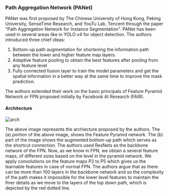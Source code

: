 ### Path Aggregation Network (PANet)

PANet was first proposed by The Chinese University of Hong Kong, Peking University, SenseTime Research, and YouTu Lab, Tencent through the paper "Path Aggregation Network for Instance Segmentation". PANet has been used in several areas like in YOLO v4 for object detection. The authors introduced three chief ideas:

1. Bottom-up path augmentation for shortening the information path between the lower and higher feature map layers.
2. Adaptive feature pooling to obtain the best features after pooling from any feature level
3. Fully connected fusion layer to train the model parameters and get the spatial information in a better way at the same time to improve the mask prediction.

The authors extended their work on the basic principals of Feature Pyramid Network or FPN proposed initially by Facebook AI Research (FAIR).

#### Architecture

![arch](https://miro.medium.com/max/2778/1*dyFC1OPnAZGTxnaQzNrCrw.png)

The above image represents the archiecture proposed by the authors. The (a) portion of the above image, shows the Feature Pyramid network. The (b) part of the image shows the augmented bottom-up path which serves as the shortcut connection. The authors used ResNets as the backbone network of the FPN. Now, as we know in FPN, we obtain a several feature maps, of different sizes based on the level in the pyramid network. We apply convolutions on the feature maps P2 to P5 which gives us the learnable features in case of normal FPN. The authors argue that as there can be more than 100 layers in the backbone network and so the complexity of the path makes it impossible for the lower level features to maintain the finer details as we move to the layers of the top down path, which is depicted by the red dotted line. 
